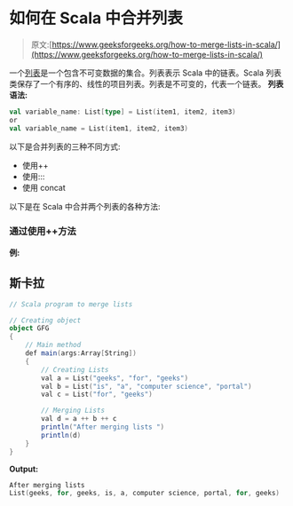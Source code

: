 # 如何在 Scala 中合并列表

> 原文:[https://www.geeksforgeeks.org/how-to-merge-lists-in-scala/](https://www.geeksforgeeks.org/how-to-merge-lists-in-scala/)

一个[列表](https://www.geeksforgeeks.org/scala-lists/)是一个包含不可变数据的集合。列表表示 Scala 中的链表。Scala 列表类保存了一个有序的、线性的项目列表。列表是不可变的，代表一个链表。
**列表语法:**

```scala
val variable_name: List[type] = List(item1, item2, item3)
or
val variable_name = List(item1, item2, item3)
```

以下是合并列表的三种不同方式:

*   使用++
*   使用:::
*   使用 concat

以下是在 Scala 中合并两个列表的各种方法:

### 通过使用++方法

**例:**

## 斯卡拉

```scala
// Scala program to merge lists

// Creating object
object GFG
{
    // Main method
    def main(args:Array[String])
    {
        // Creating Lists
        val a = List("geeks", "for", "geeks")
        val b = List("is", "a", "computer science", "portal")
        val c = List("for", "geeks")

        // Merging Lists
        val d = a ++ b ++ c
        println("After merging lists ")
        println(d)
    }
}    

```

**Output:** 

```scala
After merging lists 
List(geeks, for, geeks, is, a, computer science, portal, for, geeks)
```